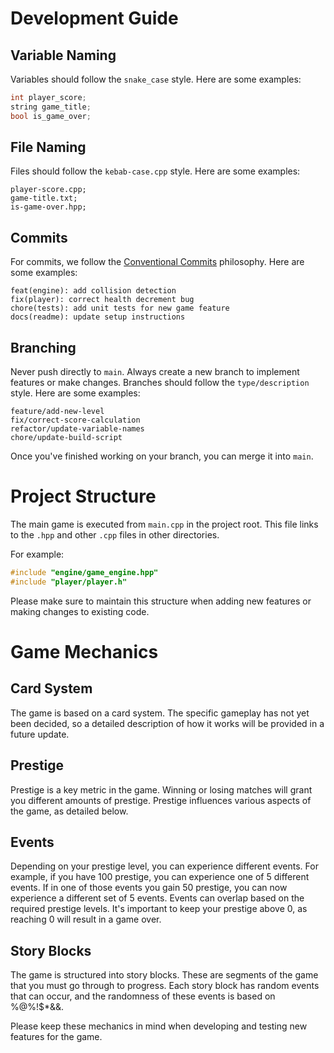 # Development Guide

## Variable Naming
Variables should follow the `snake_case` style. Here are some examples:

```c++
int player_score;
string game_title;
bool is_game_over;
```

## File Naming
Files should follow the `kebab-case.cpp` style. Here are some examples:

```
player-score.cpp;
game-title.txt;
is-game-over.hpp;
```

## Commits
For commits, we follow the [Conventional Commits](https://www.conventionalcommits.org/en/v1.0.0/) philosophy. Here are some examples:

```
feat(engine): add collision detection
fix(player): correct health decrement bug
chore(tests): add unit tests for new game feature
docs(readme): update setup instructions
```

## Branching
Never push directly to `main`. Always create a new branch to implement features or make changes. Branches should follow the `type/description` style. Here are some examples:

```
feature/add-new-level
fix/correct-score-calculation
refactor/update-variable-names
chore/update-build-script
```
Once you've finished working on your branch, you can merge it into `main`.

# Project Structure

The main game is executed from `main.cpp` in the project root. This file links to the `.hpp` and other `.cpp` files in other directories.

For example:

```c++
#include "engine/game_engine.hpp"
#include "player/player.h"
```
Please make sure to maintain this structure when adding new features or making changes to existing code.

# Game Mechanics

## Card System
The game is based on a card system. The specific gameplay has not yet been decided, so a detailed description of how it works will be provided in a future update.

## Prestige
Prestige is a key metric in the game. Winning or losing matches will grant you different amounts of prestige. Prestige influences various aspects of the game, as detailed below.

## Events
Depending on your prestige level, you can experience different events. For example, if you have 100 prestige, you can experience one of 5 different events. If in one of those events you gain 50 prestige, you can now experience a different set of 5 events. Events can overlap based on the required prestige levels.
It's important to keep your prestige above 0, as reaching 0 will result in a game over.

## Story Blocks
The game is structured into story blocks. These are segments of the game that you must go through to progress. Each story block has random events that can occur, and the randomness of these events is based on %$@$%!$*&&.

Please keep these mechanics in mind when developing and testing new features for the game.
